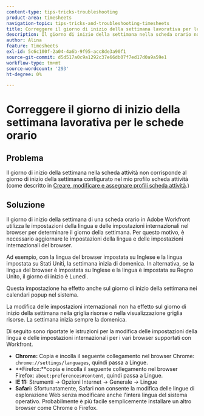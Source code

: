 ```yaml
---
content-type: tips-tricks-troubleshooting
product-area: timesheets
navigation-topic: tips-tricks-and-troubleshooting-timesheets
title: Correggere il giorno di inizio della settimana lavorativa per le schede orario
description: Il giorno di inizio della settimana nella scheda orario non corrisponde al giorno di inizio della settimana configurato nel profilo della scheda orario.
author: Alina
feature: Timesheets
exl-id: 5c6c100f-2a04-4a6b-9f95-acc8de3a90f1
source-git-commit: d5d517a0c9a1292c37e66db07f7ed17d0a9a59e1
workflow-type: tm+mt
source-wordcount: '293'
ht-degree: 0%

---
```


# Correggere il giorno di inizio della settimana lavorativa per le schede orario

## Problema

Il giorno di inizio della settimana nella scheda attività non corrisponde al giorno di inizio della settimana configurato nel mio profilo scheda attività (come descritto in [Creare, modificare e assegnare profili scheda attività](../../timesheets/create-and-manage-timesheets/create-timesheet-profiles.md).)

## Soluzione

Il giorno di inizio della settimana di una scheda orario in Adobe Workfront utilizza le impostazioni della lingua e delle impostazioni internazionali nel browser per determinare il giorno della settimana. Per questo motivo, è necessario aggiornare le impostazioni della lingua e delle impostazioni internazionali del browser.

Ad esempio, con la lingua del browser impostata su Inglese e la lingua impostata su Stati Uniti, la settimana inizia di domenica. In alternativa, se la lingua del browser è impostata su Inglese e la lingua è impostata su Regno Unito, il giorno di inizio è Lunedì.

Questa impostazione ha effetto anche sul giorno di inizio della settimana nei calendari popup nel sistema.

La modifica delle impostazioni internazionali non ha effetto sul giorno di inizio della settimana nella griglia risorse o nella visualizzazione griglia risorse. La settimana inizia sempre la domenica.

Di seguito sono riportate le istruzioni per la modifica delle impostazioni della lingua e delle impostazioni internazionali per i vari browser supportati con Workfront.

* **Chrome:** Copia e incolla il seguente collegamento nel browser Chrome: `chrome://settings/languages`, quindi passa a Lingue.
* **Firefox:**copia e incolla il seguente collegamento nel browser Firefox: `about:preferences#content`, quindi passa a Lingue.
* **IE 11:** Strumenti -> Opzioni Internet -> Generale -> Lingue
* **Safari:** Sfortunatamente, Safari non consente la modifica delle lingue di esplorazione Web senza modificare anche l&#39;intera lingua del sistema operativo. Probabilmente è più facile semplicemente installare un altro browser come Chrome o Firefox.


